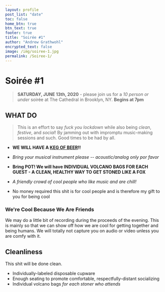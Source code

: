 ```yaml
---
layout: profile
post_list: "date"
toc: false
home_btn: true
btn_text: true
footer: true
title: "Soirée #1"
author: "Andrew Grathwohl"
encrypted_text: false
image: /img/soiree-1.jpg
permalink: /Soiree-1/
---
```

# Soirée #1

> **SATURDAY, JUNE 13th, 2020** - please join us for a *10 person or under* soirée at The Cathedral in Brooklyn, NY. **Begins at 7pm**

## WHAT DO 
> This is an effort to say *fuck you lockdown* while also being *clean*, *festive*, and *social*! By jamming out with impromptu music-making sessions and such. Good times to be had by all.

- **WE WILL HAVE A [KEG OF BEER](https://www.brooklynkegs.com/six-point-bengali-tiger-ipa-sixtel-keg-5-16-gal)!!**

- *Bring your musical instrument please -- acoustic/analog only por favor*

- **Bring POT! We will have INDIVIDUAL VOLCANO BAGS FOR EACH GUEST - A CLEAN, HEALTHY WAY TO GET STONED LIKE A FOX**

- *A friendly crowd of cool people who like music and are chill!*

- No money required this shit is for cool people and is therefore my gift to you for being cool

### We're Cool Because We Are Friends

We may do a little bit of recording during the proceeds of the evening. This is mainly so that we can show off how we are cool for getting together and being humans. We will totally not capture you on audio or video unless you are comfy with it.

## Cleanliness

This shit will be done clean.

- Individually-labeled disposable cupware
- Enough seating to promote comfortable, respectfully-distant socializing
- Individual volcano bags *for each stoner who attends*
